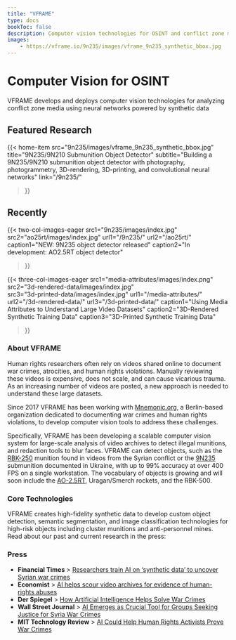 ```yaml
---
title: "VFRAME"
type: docs
bookToc: false
description: Computer vision technologies for OSINT and conflict zone media with neural networks powered by high-quality synthetic data
images:
    - https://vframe.io/9n235/images/vframe_9n235_synthetic_bbox.jpg
---
```



# Computer Vision for OSINT

VFRAME develops and deploys computer vision technologies for analyzing conflict zone media using neural networks powered by synthetic data

## Featured Research

{{< home-item 
    src="9n235/images/vframe_9n235_synthetic_bbox.jpg" 
    title="9N235/9N210 Submunition Object Detector"
    subtitle="Building a 9N235/9N210 submunition object detector with photography, photogrammetry, 3D-rendering, 3D-printing, and convolutional neural networks"
    link="/9n235/"
>}}


## Recently

{{< two-col-images-eager
    src1="9n235/images/index.jpg" 
    src2="ao25rt/images/index.jpg" 
    url1="/9n235/"
    url2="/ao25rt/"
    caption1="NEW: 9N235 object detector released"
    caption2="In development: AO2.5RT object detector"
>}}

{{< three-col-images-eager
    src1="media-attributes/images/index.png"
    src2="3d-rendered-data/images/index.jpg"  
    src3="3d-printed-data/images/index.jpg" 
    url1="/media-attributes/"
    url2="/3d-rendered-data/"
    url3="/3d-printed-data/"
    caption1="Using Media Attributes to Understand Large Video Datasets"
    caption2="3D-Rendered Synthetic Training Data"
    caption3="3D-Printed Synthetic Training Data"
>}}



### About VFRAME

Human rights researchers often rely on videos shared online to document war crimes, atrocities, and human rights violations. Manually reviewing these videos is expensive, does not scale, and can cause vicarious trauma. As an increasing number of videos are posted, a new approach is needed to understand these large datasets.

Since 2017 VFRAME has been working with [Mnemonic.org](http://mnemonic.org), a Berlin-based organization dedicated to documenting war crimes and human rights violations, to develop computer vision tools to address these challenges.

Specifically, VFRAME has been developing a scalable computer vision system for large-scale analysis of video archives to detect illegal munitions, and redaction tools to blur faces. VFRAME can detect objects, such as the [RBK-250](/rbk250/) munition found in videos from the Syrian conflict or the [9N235](/9n235/) submunition documented in Ukraine, with up to 99% accuracy at over 400 FPS on a single workstation. The vocabulary of objects is growing and will soon include the [AO-2.5RT](/ao25rt), Uragan/Smerch rockets, and the RBK-500.


### Core Technologies

VFRAME creates high-fidelity synthetic data to develop custom object detection, semantic segmentation, and image classification technologies for high-risk objects including cluster munitions and anti-personnel mines. Read about our past and current research in the press:


### Press

- **Financial Times** > [Researchers train AI on ‘synthetic data’ to uncover Syrian war crimes](https://www.ft.com/content/8399873e-0dda-4c87-ba59-0e2678166fba)
- **Economist** > [AI helps scour video archives for evidence of human-rights abuses](https://www.economist.com/international/2021/06/05/ai-helps-scour-video-archives-for-evidence-of-human-rights-abuses)
- **Der Spiegel** > [How Artificial Intelligence Helps Solve War Crimes](https://www.spiegel.de/politik/ausland/wie-kuenstliche-intelligenz-bei-der-aufklaerung-von-kriegsverbrechen-hilft-a-670d8c14-0b8b-42bc-a5b0-e74250cff225)
- **Wall Street Journal** > [AI Emerges as Crucial Tool for Groups Seeking Justice for Syria War Crimes](https://www.wsj.com/articles/ai-emerges-as-crucial-tool-for-groups-seeking-justice-for-syria-war-crimes-11613228401)
- **MIT Technology Review** > [AI Could Help Human Rights Activists Prove War Crimes](https://www.technologyreview.com/2020/06/25/1004466/ai-could-help-human-rights-activists-prove-war-crimes/)